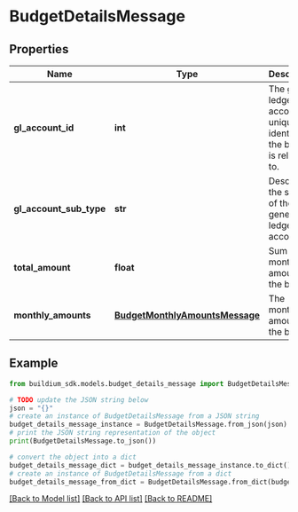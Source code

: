 # BudgetDetailsMessage


## Properties

Name | Type | Description | Notes
------------ | ------------- | ------------- | -------------
**gl_account_id** | **int** | The general ledger account unique identifier the budget is related to. | [optional] 
**gl_account_sub_type** | **str** | Describes the subtype of the general ledger account. | [optional] 
**total_amount** | **float** | Sum of all monthly amounts in the budget. | [optional] 
**monthly_amounts** | [**BudgetMonthlyAmountsMessage**](BudgetMonthlyAmountsMessage.md) | The monthly amounts in the budget. | [optional] 

## Example

```python
from buildium_sdk.models.budget_details_message import BudgetDetailsMessage

# TODO update the JSON string below
json = "{}"
# create an instance of BudgetDetailsMessage from a JSON string
budget_details_message_instance = BudgetDetailsMessage.from_json(json)
# print the JSON string representation of the object
print(BudgetDetailsMessage.to_json())

# convert the object into a dict
budget_details_message_dict = budget_details_message_instance.to_dict()
# create an instance of BudgetDetailsMessage from a dict
budget_details_message_from_dict = BudgetDetailsMessage.from_dict(budget_details_message_dict)
```
[[Back to Model list]](../README.md#documentation-for-models) [[Back to API list]](../README.md#documentation-for-api-endpoints) [[Back to README]](../README.md)


